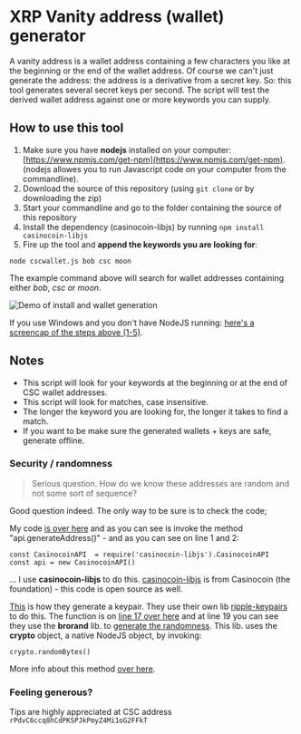 # XRP Vanity address (wallet) generator

A vanity address is a wallet address containing a few characters you like at the beginning or the end of the wallet address. Of course we can't just generate the address: the address is a derivative from a secret key. So: this tool generates several secret keys per second. The script will test the derived wallet address against one or more keywords you can supply.

## How to use this tool

1. Make sure you have **nodejs** installed on your computer:
[https://www.npmjs.com/get-npm](https://www.npmjs.com/get-npm).
(nodejs allowes you to run Javascript code on your computer from the commandline).
2. Download the source of this repository (using `git clone` or by downloading the zip)
3. Start your commandline and go to the folder containing the source of this repository
4. Install the dependency (casinocoin-libjs) by running `npm install casinocoin-libjs`
5. Fire up the tool and **append the keywords you are looking for**:
```
node cscwallet.js bob csc moon
```

The example command above will search for wallet addresses containing either _bob_, _csc_ or _moon_.

![Demo of install and wallet generation](https://gtasb9v.dlvr.cloud/4.gif)

If you use Windows and you don't have NodeJS running: [here's a screencap of the steps above (1-5)](https://fxtduw7.dlvr.cloud/4.gif).

## Notes

- This script will look for your keywords at the beginning or at the end of CSC wallet addresses.
- This script will look for matches, case insensitive.
- The longer the keyword you are looking for, the longer it takes to find a match.
- If you want to be make sure the generated wallets + keys are safe, generate offline.

### Security / randomness

> Serious question. How do we know these addresses are random and not some sort of sequence?

Good question indeed. The only way to be sure is to check the code;

My code [is over here](https://github.com/WietseWind/xrp-vanity-generator/blob/master/cscwallet.js) and as you can see is invoke the method "api.generateAddress()" - and as you can see on line 1 and 2:

	const CasinocoinAPI  = require('casinocoin-libjs').CasinocoinAPI
	const api = new CasinocoinAPI()

... I use **casinocoin-libjs** to do this. [casinocoin-libjs](https://github.com/ripple/ripple-lib) is from Casinocoin (the foundation) - this code is open source as well.

[This](https://github.com/ripple/ripple-lib/blob/develop/src/offline/generate-address.ts) is how they generate a keypair. They use their own lib [ripple-keypairs](https://github.com/ripple/ripple-keypairs) to do this. The function is on [line 17 over here](https://github.com/ripple/ripple-keypairs/blob/master/src/index.js) and at line 19 you can see they use the **brorand** lib. to [generate the randomness](https://github.com/indutny/brorand/blob/master/index.js). This lib. uses the **crypto** object, a native NodeJS object, by invoking:

    crypto.randomBytes()

More info about this method [over here](https://nodejs.org/api/crypto.html#crypto_crypto_randombytes_size_callback).

### Feeling generous?

Tips are highly appreciated at CSC address `rPdvC6ccq8hCdPKSPJkPmyZ4Mi1oG2FFkT`
